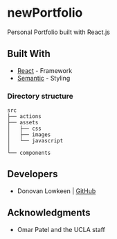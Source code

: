 # newPortfolio
Personal Portfolio built with React.js

## Built With

* [React](https://reactjs.org/) - Framework
* [Semantic](https://react.semantic-ui.com) - Styling

### Directory structure
```none
src
├── actions
├── assets
│   ├── css
│   ├── images
│   └── javascript
│                                
└── components               
```

## Developers
- Donovan Lowkeen | [GitHub](https://github.com/dlowkeen)

## Acknowledgments
* Omar Patel and the UCLA staff
